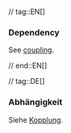 // tag::EN[]
### Dependency

See [coupling](#term-coupling).


// end::EN[]

// tag::DE[]
### Abhängigkeit

Siehe [Kopplung](#term-coupling).

